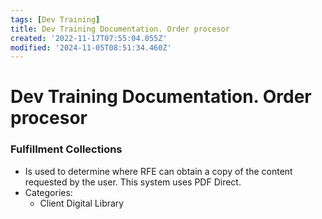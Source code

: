 ```yaml
---
tags: [Dev Training]
title: Dev Training Documentation. Order procesor
created: '2022-11-17T07:55:04.055Z'
modified: '2024-11-05T08:51:34.460Z'
---
```


# Dev Training Documentation. Order procesor

### Fulfillment Collections
- Is used to determine where RFE can obtain a copy of the content requested by the user. This system uses PDF Direct.
- Categories:
    - Client Digital Library
